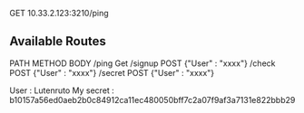 GET 10.33.2.123:3210/ping

## Available Routes

PATH            METHOD          BODY
/ping           Get
/signup         POST            {"User" : "xxxx"}
/check          POST            {"User" : "xxxx"}
/secret         POST            {"User" : "xxxx"}

User : Lutenruto
My secret : b10157a56ed0aeb2b0c84912ca11ec480050bff7c2a07f9af3a7131e822bbb29